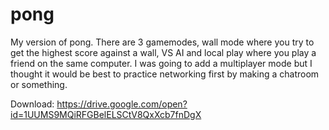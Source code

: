 # pong
My version of pong. There are 3 gamemodes, wall mode where you try to get the highest score against a wall, VS AI and local play where you play a friend on the same computer.
I was going to add a multiplayer mode but I thought it would be best to practice networking first by making a chatroom or something.

Download:
https://drive.google.com/open?id=1UUMS9MQiRFGBelELSCtV8QxXcb7fnDgX
